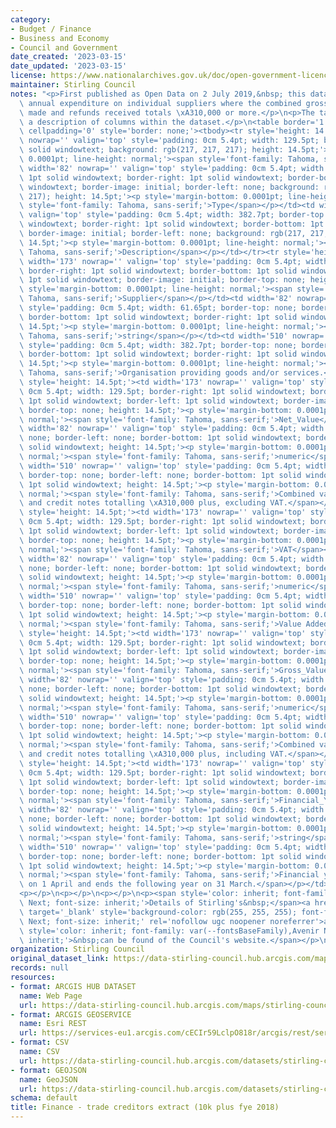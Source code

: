 ```yaml
---
category:
- Budget / Finance
- Business and Economy
- Council and Government
date_created: '2023-03-15'
date_updated: '2023-03-15'
license: https://www.nationalarchives.gov.uk/doc/open-government-licence/version/3/
maintainer: Stirling Council
notes: "<p>First published as Open Data on 2 July 2019,&nbsp; this dataset shows the\
  \ annual expenditure on individual suppliers where the combined gross value of payments\
  \ made and refunds received totals \xA310,000 or more.</p>\n<p>The table below provides\
  \ a description of columns within the dataset.</p>\n<table border='1' cellspacing='0'\
  \ cellpadding='0' style='border: none;'><tbody><tr style='height: 14.5pt;'><td width='173'\
  \ nowrap='' valign='top' style='padding: 0cm 5.4pt; width: 129.5pt; border: 1pt\
  \ solid windowtext; background: rgb(217, 217, 217); height: 14.5pt;'><p style='margin-bottom:\
  \ 0.0001pt; line-height: normal;'><span style='font-family: Tahoma, sans-serif;'>Column</span></p></td><td\
  \ width='82' nowrap='' valign='top' style='padding: 0cm 5.4pt; width: 61.65pt; border-top:\
  \ 1pt solid windowtext; border-right: 1pt solid windowtext; border-bottom: 1pt solid\
  \ windowtext; border-image: initial; border-left: none; background: rgb(217, 217,\
  \ 217); height: 14.5pt;'><p style='margin-bottom: 0.0001pt; line-height: normal;'><span\
  \ style='font-family: Tahoma, sans-serif;'>Type</span></p></td><td width='510' nowrap=''\
  \ valign='top' style='padding: 0cm 5.4pt; width: 382.7pt; border-top: 1pt solid\
  \ windowtext; border-right: 1pt solid windowtext; border-bottom: 1pt solid windowtext;\
  \ border-image: initial; border-left: none; background: rgb(217, 217, 217); height:\
  \ 14.5pt;'><p style='margin-bottom: 0.0001pt; line-height: normal;'><span style='font-family:\
  \ Tahoma, sans-serif;'>Description</span></p></td></tr><tr style='height: 14.5pt;'><td\
  \ width='173' nowrap='' valign='top' style='padding: 0cm 5.4pt; width: 129.5pt;\
  \ border-right: 1pt solid windowtext; border-bottom: 1pt solid windowtext; border-left:\
  \ 1pt solid windowtext; border-image: initial; border-top: none; height: 14.5pt;'><p\
  \ style='margin-bottom: 0.0001pt; line-height: normal;'><span style='font-family:\
  \ Tahoma, sans-serif;'>Supplier</span></p></td><td width='82' nowrap='' valign='top'\
  \ style='padding: 0cm 5.4pt; width: 61.65pt; border-top: none; border-left: none;\
  \ border-bottom: 1pt solid windowtext; border-right: 1pt solid windowtext; height:\
  \ 14.5pt;'><p style='margin-bottom: 0.0001pt; line-height: normal;'><span style='font-family:\
  \ Tahoma, sans-serif;'>string</span></p></td><td width='510' nowrap='' valign='top'\
  \ style='padding: 0cm 5.4pt; width: 382.7pt; border-top: none; border-left: none;\
  \ border-bottom: 1pt solid windowtext; border-right: 1pt solid windowtext; height:\
  \ 14.5pt;'><p style='margin-bottom: 0.0001pt; line-height: normal;'><span style='font-family:\
  \ Tahoma, sans-serif;'>Organisation providing goods and/or services.</span></p></td></tr><tr\
  \ style='height: 14.5pt;'><td width='173' nowrap='' valign='top' style='padding:\
  \ 0cm 5.4pt; width: 129.5pt; border-right: 1pt solid windowtext; border-bottom:\
  \ 1pt solid windowtext; border-left: 1pt solid windowtext; border-image: initial;\
  \ border-top: none; height: 14.5pt;'><p style='margin-bottom: 0.0001pt; line-height:\
  \ normal;'><span style='font-family: Tahoma, sans-serif;'>Net_Value</span></p></td><td\
  \ width='82' nowrap='' valign='top' style='padding: 0cm 5.4pt; width: 61.65pt; border-top:\
  \ none; border-left: none; border-bottom: 1pt solid windowtext; border-right: 1pt\
  \ solid windowtext; height: 14.5pt;'><p style='margin-bottom: 0.0001pt; line-height:\
  \ normal;'><span style='font-family: Tahoma, sans-serif;'>numeric</span></p></td><td\
  \ width='510' nowrap='' valign='top' style='padding: 0cm 5.4pt; width: 382.7pt;\
  \ border-top: none; border-left: none; border-bottom: 1pt solid windowtext; border-right:\
  \ 1pt solid windowtext; height: 14.5pt;'><p style='margin-bottom: 0.0001pt; line-height:\
  \ normal;'><span style='font-family: Tahoma, sans-serif;'>Combined value of invoices\
  \ and credit notes totalling \xA310,000 plus, excluding VAT.</span></p></td></tr><tr\
  \ style='height: 14.5pt;'><td width='173' nowrap='' valign='top' style='padding:\
  \ 0cm 5.4pt; width: 129.5pt; border-right: 1pt solid windowtext; border-bottom:\
  \ 1pt solid windowtext; border-left: 1pt solid windowtext; border-image: initial;\
  \ border-top: none; height: 14.5pt;'><p style='margin-bottom: 0.0001pt; line-height:\
  \ normal;'><span style='font-family: Tahoma, sans-serif;'>VAT</span></p></td><td\
  \ width='82' nowrap='' valign='top' style='padding: 0cm 5.4pt; width: 61.65pt; border-top:\
  \ none; border-left: none; border-bottom: 1pt solid windowtext; border-right: 1pt\
  \ solid windowtext; height: 14.5pt;'><p style='margin-bottom: 0.0001pt; line-height:\
  \ normal;'><span style='font-family: Tahoma, sans-serif;'>numeric</span></p></td><td\
  \ width='510' nowrap='' valign='top' style='padding: 0cm 5.4pt; width: 382.7pt;\
  \ border-top: none; border-left: none; border-bottom: 1pt solid windowtext; border-right:\
  \ 1pt solid windowtext; height: 14.5pt;'><p style='margin-bottom: 0.0001pt; line-height:\
  \ normal;'><span style='font-family: Tahoma, sans-serif;'>Value Added Tax.</span></p></td></tr><tr\
  \ style='height: 14.5pt;'><td width='173' nowrap='' valign='top' style='padding:\
  \ 0cm 5.4pt; width: 129.5pt; border-right: 1pt solid windowtext; border-bottom:\
  \ 1pt solid windowtext; border-left: 1pt solid windowtext; border-image: initial;\
  \ border-top: none; height: 14.5pt;'><p style='margin-bottom: 0.0001pt; line-height:\
  \ normal;'><span style='font-family: Tahoma, sans-serif;'>Gross_Value</span></p></td><td\
  \ width='82' nowrap='' valign='top' style='padding: 0cm 5.4pt; width: 61.65pt; border-top:\
  \ none; border-left: none; border-bottom: 1pt solid windowtext; border-right: 1pt\
  \ solid windowtext; height: 14.5pt;'><p style='margin-bottom: 0.0001pt; line-height:\
  \ normal;'><span style='font-family: Tahoma, sans-serif;'>numeric</span></p></td><td\
  \ width='510' nowrap='' valign='top' style='padding: 0cm 5.4pt; width: 382.7pt;\
  \ border-top: none; border-left: none; border-bottom: 1pt solid windowtext; border-right:\
  \ 1pt solid windowtext; height: 14.5pt;'><p style='margin-bottom: 0.0001pt; line-height:\
  \ normal;'><span style='font-family: Tahoma, sans-serif;'>Combined value of invoices\
  \ and credit notes totalling \xA310,000 plus, including VAT.</span></p></td></tr><tr\
  \ style='height: 14.5pt;'><td width='173' nowrap='' valign='top' style='padding:\
  \ 0cm 5.4pt; width: 129.5pt; border-right: 1pt solid windowtext; border-bottom:\
  \ 1pt solid windowtext; border-left: 1pt solid windowtext; border-image: initial;\
  \ border-top: none; height: 14.5pt;'><p style='margin-bottom: 0.0001pt; line-height:\
  \ normal;'><span style='font-family: Tahoma, sans-serif;'>Financial_Year_ending</span></p></td><td\
  \ width='82' nowrap='' valign='top' style='padding: 0cm 5.4pt; width: 61.65pt; border-top:\
  \ none; border-left: none; border-bottom: 1pt solid windowtext; border-right: 1pt\
  \ solid windowtext; height: 14.5pt;'><p style='margin-bottom: 0.0001pt; line-height:\
  \ normal;'><span style='font-family: Tahoma, sans-serif;'>string</span></p></td><td\
  \ width='510' nowrap='' valign='top' style='padding: 0cm 5.4pt; width: 382.7pt;\
  \ border-top: none; border-left: none; border-bottom: 1pt solid windowtext; border-right:\
  \ 1pt solid windowtext; height: 14.5pt;'><p style='margin-bottom: 0.0001pt; line-height:\
  \ normal;'><span style='font-family: Tahoma, sans-serif;'>Financial year begins\
  \ on 1 April and ends the following year on 31 March.</span></p></td></tr></tbody></table>\n\
  <p></p>\n<p></p>\n<p></p>\n<p><span style='color: inherit; font-family: var(--fontsBaseFamily),Avenir\
  \ Next; font-size: inherit;'>Details of Stirling's&nbsp;</span><a href='https://www.stirling.gov.uk/council-and-committees/performance-and-statistics/annual-accounts/'\
  \ target='_blank' style='background-color: rgb(255, 255, 255); font-family: var(--fontsBaseFamily),Avenir\
  \ Next; font-size: inherit;' rel='nofollow ugc noopener noreferrer'>annual accounts</a><span\
  \ style='color: inherit; font-family: var(--fontsBaseFamily),Avenir Next; font-size:\
  \ inherit;'>&nbsp;can be found of the Council's website.</span></p>\n<p></p>"
organization: Stirling Council
original_dataset_link: https://data-stirling-council.hub.arcgis.com/maps/stirling-council::finance-trade-creditors-extract-10k-plus-fye-2018
records: null
resources:
- format: ARCGIS HUB DATASET
  name: Web Page
  url: https://data-stirling-council.hub.arcgis.com/maps/stirling-council::finance-trade-creditors-extract-10k-plus-fye-2018
- format: ARCGIS GEOSERVICE
  name: Esri REST
  url: https://services-eu1.arcgis.com/cECIr59LclpO818r/arcgis/rest/services/finance%20-%20trade%20creditors%20extract%20(10k%20plus%20fye%202018)/FeatureServer/0
- format: CSV
  name: CSV
  url: https://data-stirling-council.hub.arcgis.com/datasets/stirling-council::finance-trade-creditors-extract-10k-plus-fye-2018.csv?outSR=%7B%22latestWkid%22%3A3857%2C%22wkid%22%3A102100%7D
- format: GEOJSON
  name: GeoJSON
  url: https://data-stirling-council.hub.arcgis.com/datasets/stirling-council::finance-trade-creditors-extract-10k-plus-fye-2018.geojson?outSR=%7B%22latestWkid%22%3A3857%2C%22wkid%22%3A102100%7D
schema: default
title: Finance - trade creditors extract (10k plus fye 2018)
---
```

